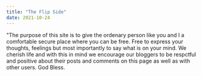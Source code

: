 ```yaml
---
title: "The Flip Side"
date: 2021-10-24
---
```

"The purpose of this site is to give the ordenary person like you and I a comfortable secure place where you can be free. Free to express your thoughts, feelings
but most importantly to say what is on your mind. We cherish life and with this in mind we encourage our bloggers to be respctful and positive about their posts and comments on this page
as well as with other users. God Bless.
